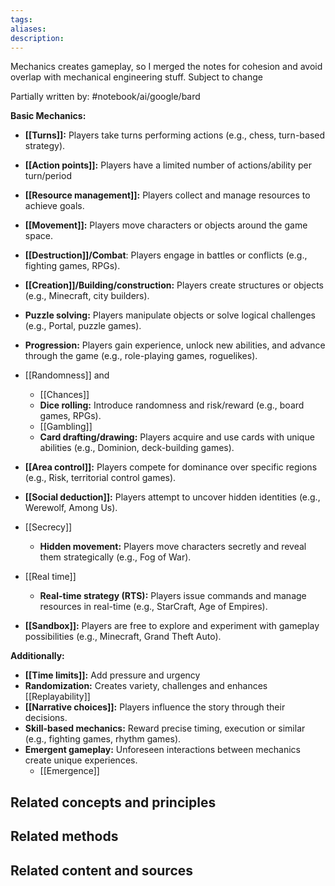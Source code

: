 ```yaml
---
tags: 
aliases: 
description:
---
```

Mechanics creates gameplay, so I merged the notes for cohesion and avoid overlap with mechanical engineering stuff. Subject to change

Partially written by: #notebook/ai/google/bard

**Basic Mechanics:**

- **[[Turns]]:** Players take turns performing actions (e.g., chess, turn-based strategy).
- **[[Action points]]:** Players have a limited number of actions/ability per turn/period
- **[[Resource management]]:** Players collect and manage resources to achieve goals.
- **[[Movement]]:** Players move characters or objects around the game space.


- **[[Destruction]]/Combat**: Players engage in battles or conflicts (e.g., fighting games, RPGs).
- **[[Creation]]/Building/construction:** Players create structures or objects (e.g., Minecraft, city builders).

- **Puzzle solving:** Players manipulate objects or solve logical challenges (e.g., Portal, puzzle games).

- **Progression:** Players gain experience, unlock new abilities, and advance through the game (e.g., role-playing games, roguelikes).

- [[Randomness]] and
	- [[Chances]] 
	- **Dice rolling:** Introduce randomness and risk/reward (e.g., board games, RPGs).
	- [[Gambling]]
	- **Card drafting/drawing:** Players acquire and use cards with unique abilities (e.g., Dominion, deck-building games).
- **[[Area control]]:** Players compete for dominance over specific regions (e.g., Risk, territorial control games).
- **[[Social deduction]]:** Players attempt to uncover hidden identities (e.g., Werewolf, Among Us).
- [[Secrecy]]
	- **Hidden movement:** Players move characters secretly and reveal them strategically (e.g., Fog of War).
- [[Real time]]
	- **Real-time strategy (RTS):** Players issue commands and manage resources in real-time (e.g., StarCraft, Age of Empires).
- **[[Sandbox]]:** Players are free to explore and experiment with gameplay possibilities (e.g., Minecraft, Grand Theft Auto).

**Additionally:**

- **[[Time limits]]:** Add pressure and urgency 
- **Randomization:** Creates variety, challenges and enhances [[Replayability]] 
- **[[Narrative choices]]:** Players influence the story through their decisions.
- **Skill-based mechanics:** Reward precise timing, execution or similar (e.g., fighting games, rhythm games).
- **Emergent gameplay:** Unforeseen interactions between mechanics create unique experiences.
	- [[Emergence]]

## Related concepts and principles


## Related methods


## Related content and sources
